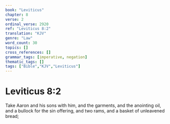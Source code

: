 ```yaml
---
book: "Leviticus"
chapter: 8
verse: 2
ordinal_verse: 2920
ref: "Leviticus 8:2"
translation: "KJV"
genre: "Law"
word_count: 30
topics: []
cross_references: []
grammar_tags: [imperative, negation]
thematic_tags: []
tags: ["Bible","KJV","Leviticus"]
---
```


# Leviticus 8:2

Take Aaron and his sons with him, and the garments, and the anointing oil, and a bullock for the sin offering, and two rams, and a basket of unleavened bread;
